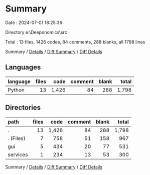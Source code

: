 # Summary

Date : 2024-07-01 18:25:36

Directory e:\\Deeponomics\\src

Total : 13 files,  1426 codes, 84 comments, 288 blanks, all 1798 lines

Summary / [Details](details.md) / [Diff Summary](diff.md) / [Diff Details](diff-details.md)

## Languages
| language | files | code | comment | blank | total |
| :--- | ---: | ---: | ---: | ---: | ---: |
| Python | 13 | 1,426 | 84 | 288 | 1,798 |

## Directories
| path | files | code | comment | blank | total |
| :--- | ---: | ---: | ---: | ---: | ---: |
| . | 13 | 1,426 | 84 | 288 | 1,798 |
| . (Files) | 7 | 758 | 51 | 158 | 967 |
| gui | 5 | 434 | 20 | 77 | 531 |
| services | 1 | 234 | 13 | 53 | 300 |

Summary / [Details](details.md) / [Diff Summary](diff.md) / [Diff Details](diff-details.md)